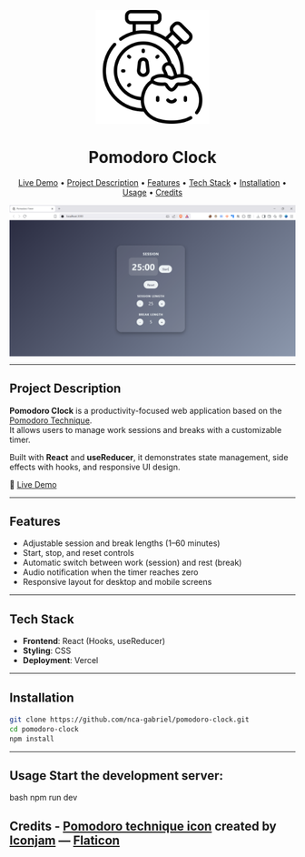 <p align="center">
  <a href="https://pomodoro-clock-your-deploy.vercel.app/" target="_blank">
    <img src="./public/logo.png" alt="Pomodoro Clock" width="200"/>
  </a>
</p>

<h1 align="center">Pomodoro Clock</h1>

<p align="center">
  <a href="https://pomodoro-clock-your-deploy.vercel.app/" target="_blank">Live Demo</a> •
  <a href="#project-description">Project Description</a> •
  <a href="#features">Features</a> •
  <a href="#tech-stack">Tech Stack</a> •
  <a href="#installation">Installation</a> •
  <a href="#usage">Usage</a> •
  <a href="#credits">Credits</a>
</p>

<img src="./public/sample.png" alt="Pomodoro Clock App Screenshot" align="center" width="auto" height="auto">

---

## Project Description

**Pomodoro Clock** is a productivity-focused web application based on the [Pomodoro Technique](https://en.wikipedia.org/wiki/Pomodoro_Technique).  
It allows users to manage work sessions and breaks with a customizable timer.

Built with **React** and **useReducer**, it demonstrates state management, side effects with hooks, and responsive UI design.

🔗 [Live Demo](https://pomodoro-clock-your-deploy.vercel.app/)

---

## Features

- Adjustable session and break lengths (1–60 minutes)
- Start, stop, and reset controls
- Automatic switch between work (session) and rest (break)
- Audio notification when the timer reaches zero
- Responsive layout for desktop and mobile screens

---

## Tech Stack

- **Frontend**: React (Hooks, useReducer)
- **Styling**: CSS
- **Deployment**: Vercel

---

## Installation

```bash
git clone https://github.com/nca-gabriel/pomodoro-clock.git
cd pomodoro-clock
npm install
```

---

## Usage Start the development server:

bash
npm run dev

## Credits - [Pomodoro technique icon](https://www.flaticon.com/free-icon/pomodoro-technique_14359179) created by [Iconjam](https://www.flaticon.com/authors/iconjam) — [Flaticon](https://www.flaticon.com/)
